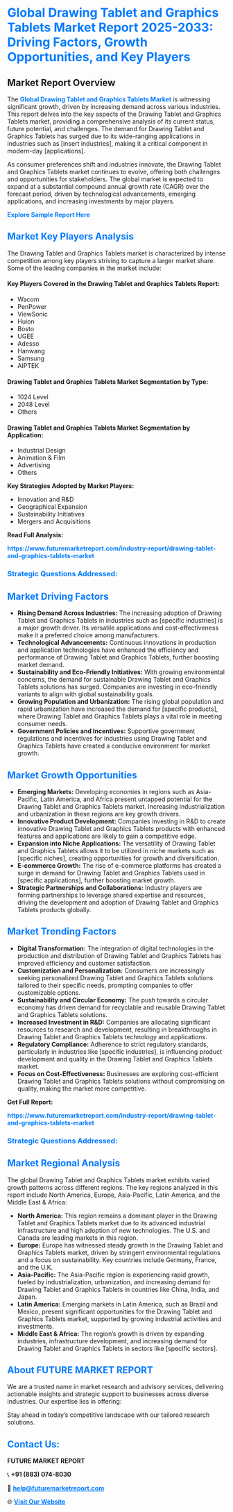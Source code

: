 <h1 style="color: #007BFF;">Global Drawing Tablet and Graphics Tablets Market Report 2025-2033: Driving Factors, Growth Opportunities, and Key Players</h1>

<section id="overview">
<h2>Market Report Overview</h2>
<p>The <a href="https://www.futuremarketreport.com/industry-report/drawing-tablet-and-graphics-tablets-market" style="color: #007BFF; text-decoration: none;"><strong>Global Drawing Tablet and Graphics Tablets Market</strong></a> is witnessing significant growth, driven by increasing demand across various industries. This report delves into the key aspects of the Drawing Tablet and Graphics Tablets market, providing a comprehensive analysis of its current status, future potential, and challenges. The demand for Drawing Tablet and Graphics Tablets has surged due to its wide-ranging applications in industries such as [insert industries], making it a critical component in modern-day [applications].</p>
<p>As consumer preferences shift and industries innovate, the Drawing Tablet and Graphics Tablets market continues to evolve, offering both challenges and opportunities for stakeholders. The global market is expected to expand at a substantial compound annual growth rate (CAGR) over the forecast period, driven by technological advancements, emerging applications, and increasing investments by major players.</p>
</section>

<section id="overview">
<p><a href="https://www.futuremarketreport.com/request-sample/reportId=76915" style="color: #007BFF; text-decoration: none;"><strong>Explore Sample Report Here</strong></a></p>
</section>

<section id="key-players">
<h2 style="color: #007BFF;">Market Key Players Analysis</h2>
<p>The Drawing Tablet and Graphics Tablets market is characterized by intense competition among key players striving to capture a larger market share. Some of the leading companies in the market include:</p>
<h4>Key Players Covered in the Drawing Tablet and Graphics Tablets Report:</h4>
<ul><li>Wacom</li><li>PenPower</li><li>ViewSonic</li><li>Huion</li><li>Bosto</li><li>UGEE</li><li>Adesso</li><li>Hanwang</li><li>Samsung</li><li>AIPTEK</li></ul>
<h4>Drawing Tablet and Graphics Tablets Market Segmentation by Type:</h4>
<ul><li>1024 Level</li><li>2048 Level</li><li>Others</li></ul>

<h4>Drawing Tablet and Graphics Tablets Market Segmentation by Application:</h4>
<ul><li>Industrial Design</li><li>Animation &amp; Film</li><li>Advertising</li><li>Others</li></ul>
<p><strong>Key Strategies Adopted by Market Players:</strong></p>
<ul>
<li>Innovation and R&D</li>
<li>Geographical Expansion</li>
<li>Sustainability Initiatives</li>
<li>Mergers and Acquisitions</li>
</ul>
</section>

<section>
<p><strong>Read Full Analysis: </strong></p><a href="https://www.futuremarketreport.com/industry-report/drawing-tablet-and-graphics-tablets-market" style="color: #007BFF; text-decoration: none;"><strong>https://www.futuremarketreport.com/industry-report/drawing-tablet-and-graphics-tablets-market</strong></a>
<h3 style="color: #007BFF;">Strategic Questions Addressed:</h3>
</section>

<section id="driving-factors">
<h2 style="color: #007BFF;">Market Driving Factors</h2>
<ul>
<li><strong>Rising Demand Across Industries:</strong> The increasing adoption of Drawing Tablet and Graphics Tablets in industries such as [specific industries] is a major growth driver. Its versatile applications and cost-effectiveness make it a preferred choice among manufacturers.</li>
<li><strong>Technological Advancements:</strong> Continuous innovations in production and application technologies have enhanced the efficiency and performance of Drawing Tablet and Graphics Tablets, further boosting market demand.</li>
<li><strong>Sustainability and Eco-Friendly Initiatives:</strong> With growing environmental concerns, the demand for sustainable Drawing Tablet and Graphics Tablets solutions has surged. Companies are investing in eco-friendly variants to align with global sustainability goals.</li>
<li><strong>Growing Population and Urbanization:</strong> The rising global population and rapid urbanization have increased the demand for [specific products], where Drawing Tablet and Graphics Tablets plays a vital role in meeting consumer needs.</li>
<li><strong>Government Policies and Incentives:</strong> Supportive government regulations and incentives for industries using Drawing Tablet and Graphics Tablets have created a conducive environment for market growth.</li>
</ul>
</section>

<section id="growth-opportunities">
<h2 style="color: #007BFF;">Market Growth Opportunities</h2>
<ul>
<li><strong>Emerging Markets:</strong> Developing economies in regions such as Asia-Pacific, Latin America, and Africa present untapped potential for the Drawing Tablet and Graphics Tablets market. Increasing industrialization and urbanization in these regions are key growth drivers.</li>
<li><strong>Innovative Product Development:</strong> Companies investing in R&D to create innovative Drawing Tablet and Graphics Tablets products with enhanced features and applications are likely to gain a competitive edge.</li>
<li><strong>Expansion into Niche Applications:</strong> The versatility of Drawing Tablet and Graphics Tablets allows it to be utilized in niche markets such as [specific niches], creating opportunities for growth and diversification.</li>
<li><strong>E-commerce Growth:</strong> The rise of e-commerce platforms has created a surge in demand for Drawing Tablet and Graphics Tablets used in [specific applications], further boosting market growth.</li>
<li><strong>Strategic Partnerships and Collaborations:</strong> Industry players are forming partnerships to leverage shared expertise and resources, driving the development and adoption of Drawing Tablet and Graphics Tablets products globally.</li>
</ul>
</section>

<section id="trending-factors">
<h2 style="color: #007BFF;">Market Trending Factors</h2>
<ul>
<li><strong>Digital Transformation:</strong> The integration of digital technologies in the production and distribution of Drawing Tablet and Graphics Tablets has improved efficiency and customer satisfaction.</li>
<li><strong>Customization and Personalization:</strong> Consumers are increasingly seeking personalized Drawing Tablet and Graphics Tablets solutions tailored to their specific needs, prompting companies to offer customizable options.</li>
<li><strong>Sustainability and Circular Economy:</strong> The push towards a circular economy has driven demand for recyclable and reusable Drawing Tablet and Graphics Tablets solutions.</li>
<li><strong>Increased Investment in R&D:</strong> Companies are allocating significant resources to research and development, resulting in breakthroughs in Drawing Tablet and Graphics Tablets technology and applications.</li>
<li><strong>Regulatory Compliance:</strong> Adherence to strict regulatory standards, particularly in industries like [specific industries], is influencing product development and quality in the Drawing Tablet and Graphics Tablets market.</li>
<li><strong>Focus on Cost-Effectiveness:</strong> Businesses are exploring cost-efficient Drawing Tablet and Graphics Tablets solutions without compromising on quality, making the market more competitive.</li>
</ul>
</section>

<section>
<p><strong>Get Full Report: </strong></p><a href="https://www.futuremarketreport.com/industry-report/drawing-tablet-and-graphics-tablets-market" style="color: #007BFF; text-decoration: none;"><strong>https://www.futuremarketreport.com/industry-report/drawing-tablet-and-graphics-tablets-market</strong></a>
<h3 style="color: #007BFF;">Strategic Questions Addressed:</h3>
</section>


<section id="regional-analysis">
<h2 style="color: #007BFF;">Market Regional Analysis</h2>
<p>The global Drawing Tablet and Graphics Tablets market exhibits varied growth patterns across different regions. The key regions analyzed in this report include North America, Europe, Asia-Pacific, Latin America, and the Middle East & Africa:</p>
<ul>
<li><strong>North America:</strong> This region remains a dominant player in the Drawing Tablet and Graphics Tablets market due to its advanced industrial infrastructure and high adoption of new technologies. The U.S. and Canada are leading markets in this region.</li>
<li><strong>Europe:</strong> Europe has witnessed steady growth in the Drawing Tablet and Graphics Tablets market, driven by stringent environmental regulations and a focus on sustainability. Key countries include Germany, France, and the U.K.</li>
<li><strong>Asia-Pacific:</strong> The Asia-Pacific region is experiencing rapid growth, fueled by industrialization, urbanization, and increasing demand for Drawing Tablet and Graphics Tablets in countries like China, India, and Japan.</li>
<li><strong>Latin America:</strong> Emerging markets in Latin America, such as Brazil and Mexico, present significant opportunities for the Drawing Tablet and Graphics Tablets market, supported by growing industrial activities and investments.</li>
<li><strong>Middle East & Africa:</strong> The region’s growth is driven by expanding industries, infrastructure development, and increasing demand for Drawing Tablet and Graphics Tablets in sectors like [specific sectors].</li>
</ul>
</section>

<footer>
<h2 style="color: #007BFF;">About FUTURE MARKET REPORT</h2>
<p>We are a trusted name in market research and advisory services, delivering actionable insights and strategic support to businesses across diverse industries. Our expertise lies in offering:</p>

<p>Stay ahead in today’s competitive landscape with our tailored research solutions.</p>

<h2 style="color: #007BFF;">Contact Us:</h2>
<p><strong>FUTURE MARKET REPORT</strong></p>
<p>📞 <strong>+91 (883) 074-8030</strong></p>
<p>📧 <strong><a href="mailto:help@futuremarketreport.com" style="color: #007BFF;">help@futuremarketreport.com</a></strong></p>
<p>🌐 <strong><a href="https://www.futuremarketreport.com/" style="color: #007BFF;">Visit Our Website</a></strong></p>
</footer>